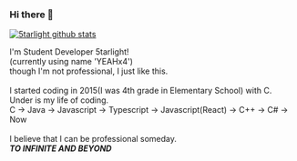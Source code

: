 ### Hi there 👋

<!--
**5tarlight/5tarlight** is a ✨ _special_ ✨ repository because its `README.md` (this file) appears on your GitHub profile.

Here are some ideas to get you started:

- 🔭 I’m currently working on ...
- 🌱 I’m currently learning ...
- 👯 I’m looking to collaborate on ...
- 🤔 I’m looking for help with ...
- 💬 Ask me about ...
- 📫 How to reach me: ...
- 😄 Pronouns: ...
- ⚡ Fun fact: ...
-->

[![5tarlight github stats](https://github-readme-stats.vercel.app/api?username=5tarlight)](https://github.com/5tarlight)

I'm Student Developer 5tarlight! <br />
(currently using name 'YEAHx4') <br />
though I'm not professional, I just like this. <br /> <br />
I started coding in 2015(I was 4th grade in Elementary School) with C. <br />
Under is my life of coding. <br />
C -> Java -> Javascript -> Typescript -> Javascript(React) -> C++ -> C# -> Now <br /> <br />
I believe that I can be professional someday. <br />
**_TO INFINITE AND BEYOND_**
